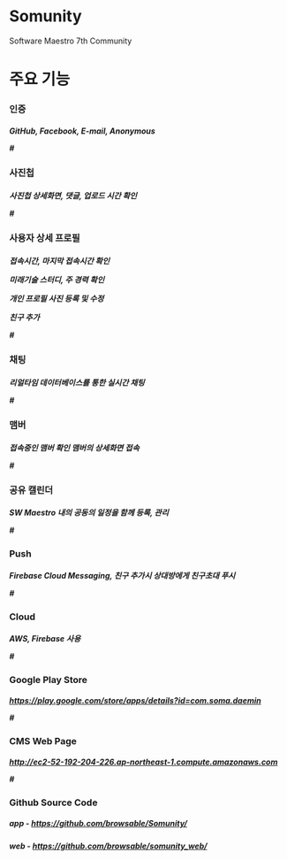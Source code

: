 # Somunity
Software Maestro 7th Community

# 주요 기능

<h3>인증
     <h5>GitHub, Facebook, E-mail, Anonymous

#<h3>사진첩
    <h5>사진첩 상세화면, 댓글, 업로드 시간 확인 

#<h3> 사용자 상세 프로필 
     <h5><p>접속시간, 마지막 접속시간 확인
     <p>미래기술 스터디, 주 경력 확인
     <p>개인 프로필 사진 등록 및 수정
     <p>친구 추가
 
#<h3>채팅
     <h5>리얼타임 데이터베이스를 통한 실시간 채팅 
 
#<h3>맴버
     <h5>접속중인 맴버 확인
     맴버의 상세화면 접속
 
#<h3>공유 캘린더
     <h5>SW Maestro 내의 공동의 일정을 함께 등록, 관리
 
#<h3>Push
     <h5>Firebase Cloud Messaging, 친구 추가시 상대방에게 친구초대 푸시

#<h3>Cloud 
    <h5>AWS, Firebase 사용

#<h3>Google Play Store
     <h5>https://play.google.com/store/apps/details?id=com.soma.daemin

#<h3>CMS Web Page
     <h5>http://ec2-52-192-204-226.ap-northeast-1.compute.amazonaws.com

#<h3>Github Source Code 
     <h5>app - https://github.com/browsable/Somunity/
     <h5>web - https://github.com/browsable/somunity_web/
